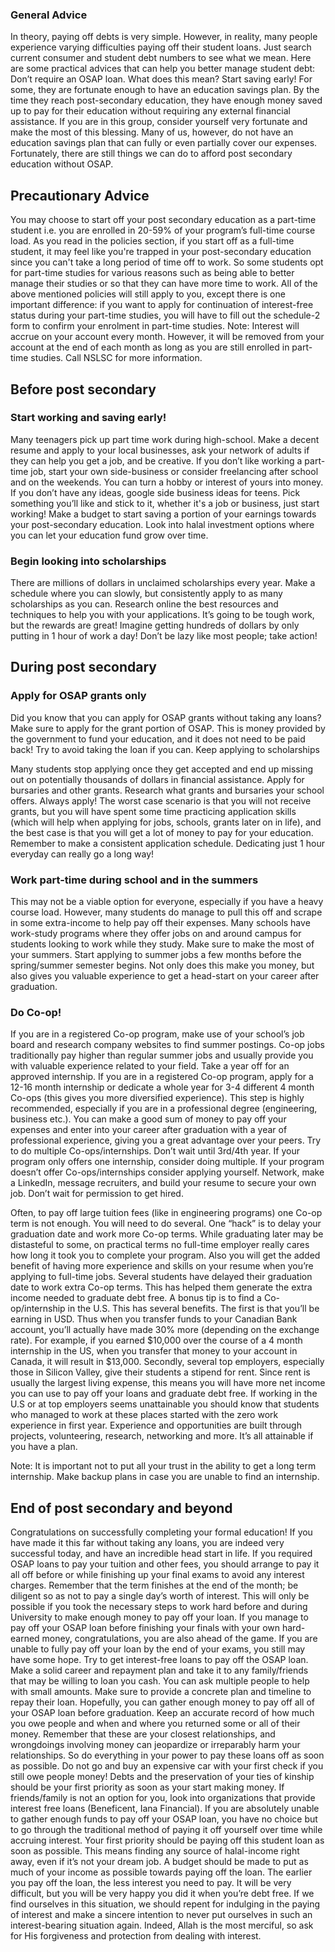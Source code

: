 ### General Advice
In theory, paying off debts is very simple. However, in reality, many people experience varying difficulties paying off their student loans. Just search current consumer and student debt numbers to see what we mean. Here are some practical advices that can help you better manage student debt:
Don’t require an OSAP loan. What does this mean? Start saving early! For some, they are fortunate enough to have an education savings plan. By the time they reach post-secondary education, they have enough money saved up to pay for their education without requiring any external financial assistance. If you are in this group, consider yourself very fortunate and make the most of this blessing. Many of us, however, do not have an education savings plan that can fully or even partially cover our expenses. Fortunately, there are still things we can do to afford post secondary education without OSAP.

## Precautionary Advice
You may choose to start off your post secondary education as a part-time student i.e. you are enrolled in 20-59% of your program’s full-time course load. As you read in the policies section, if you start off as a full-time student, it may feel like you're trapped in your post-secondary education since you can't take a long period of time off to work. So some students opt for part-time studies for various reasons such as being able to better manage their studies or so that they can have more time to work. All of the above mentioned policies will still apply to you, except there is one important difference: if you want to apply for continuation of interest-free status during your part-time studies, you will have to fill out the schedule-2 form to confirm your enrolment in part-time studies.
Note: Interest will accrue on your account every month. However, it will be removed from your account at the end of each month as long as you are still enrolled in part-time studies. Call NSLSC for more information.

## Before post secondary

### Start working and saving early!

Many teenagers pick up part time work during high-school. Make a decent resume and apply to your local businesses, ask your network of adults if they can help you get a job, and be creative. If you don’t like working a part-time job, start your own side-business or consider freelancing after school and on the weekends. You can turn a hobby or interest of yours into money. If you don’t have any ideas, google side business ideas for teens. Pick something you’ll like and stick to it, whether it's a job or business, just start working! Make a budget to start saving a portion of your earnings towards your post-secondary education. Look into halal investment options where you can let your education fund grow over time.

### Begin looking into scholarships

There are millions of dollars in unclaimed scholarships every year. Make a schedule where you can slowly, but consistently apply to as many scholarships as you can. Research online the best resources and techniques to help you with your applications. It’s going to be tough work, but the rewards are great! Imagine getting hundreds of dollars by only putting in 1 hour of work a day! Don’t be lazy like most people; take action!

## During post secondary

### Apply for OSAP grants only

Did you know that you can apply for OSAP grants without taking any loans? Make sure to apply for the grant portion of OSAP. This is money provided by the government to fund your education, and it does not need to be paid back! Try to avoid taking the loan if you can.
Keep applying to scholarships

Many students stop applying once they get accepted and end up missing out on potentially thousands of dollars in financial assistance. Apply for bursaries and other grants. Research what grants and bursaries your school offers. Always apply! The worst case scenario is that you will not receive grants, but you will have spent some time practicing application skills (which will help when applying for jobs, schools, grants later on in life), and the best case is that you will get a lot of money to pay for your education. Remember to make a consistent application schedule. Dedicating just 1 hour everyday can really go a long way!

### Work part-time during school and in the summers

This may not be a viable option for everyone, especially if you have a heavy course load. However, many students do manage to pull this off and scrape in some extra-income to help pay off their expenses. Many schools have work-study programs where they offer jobs on and around campus for students looking to work while they study. Make sure to make the most of your summers. Start applying to summer jobs a few months before the spring/summer semester begins. Not only does this make you money, but also gives you valuable experience to get a head-start on your career after graduation.

### Do Co-op!

If you are in a registered Co-op program, make use of your school’s job board and research company websites to find summer postings. Co-op jobs traditionally pay higher than regular summer jobs and usually provide you with valuable experience related to your field. Take a year off for an approved internship. If you are in a registered Co-op program, apply for a 12-16 month internship or dedicate a whole year for 3-4 different 4 month Co-ops (this gives you more diversified experience). This step is highly recommended, especially if you are in a professional degree (engineering, business etc.). You can make a good sum of money to pay off your expenses and enter into your career after graduation with a year of professional experience, giving you a great advantage over your peers.
Try to do multiple Co-ops/internships. Don’t wait until 3rd/4th year. If your program only offers one internship, consider doing multiple. If your program doesn’t offer Co-ops/internships consider applying yourself. Network, make a LinkedIn, message recruiters, and build your resume to secure your own job. Don’t wait for permission to get hired.

Often, to pay off large tuition fees (like in engineering programs) one Co-op term is not enough. You will need to do several. One “hack” is to delay your graduation date and work more Co-op terms. While graduating later may be distasteful to some, on practical terms no full-time employer really cares how long it took you to complete your program. Also you will get the added benefit of having more experience and skills on your resume when you’re applying to full-time jobs. Several students have delayed their graduation date to work extra Co-op terms. This has helped them generate the extra income needed to graduate debt free.
A bonus tip is to find a Co-op/internship in the U.S. This has several benefits. The first is that you’ll be earning in USD. Thus when you transfer funds to your Canadian Bank account, you’ll actually have made 30% more (depending on the exchange rate). For example, if you earned $10,000 over the course of a 4 month internship in the US, when you transfer that money to your account in Canada, it will result in $13,000. Secondly, several top employers, especially those in Silicon Valley, give their students a stipend for rent. Since rent is usually the largest living expense, this means you will have more net income you can use to pay off your loans and graduate debt free. If working in the U.S or at top employers seems unattainable you should know that students who managed to work at these places started with the zero work experience in first year. Experience and opportunities are built through projects, volunteering, research, networking and more. It’s all attainable if you have a plan.

Note: It is important not to put all your trust in the ability to get a long term internship. Make backup plans in case you are unable to find an internship.

## End of post secondary and beyond

Congratulations on successfully completing your formal education! If you have made it this far without taking any loans, you are indeed very successful today, and have an incredible head start in life.
If you required OSAP loans to pay your tuition and other fees, you should arrange to pay it all off before or while finishing up your final exams to avoid any interest charges. Remember that the term finishes at the end of the month; be diligent so as not to pay a single day’s worth of interest. This will only be possible if you took the necessary steps to work hard before and during University to make enough money to pay off your loan. If you manage to pay off your OSAP loan before finishing your finals with your own hard-earned money, congratulations, you are also ahead of the game.
If you are unable to fully pay off your loan by the end of your exams, you still may have some hope. Try to get interest-free loans to pay off the OSAP loan. Make a solid career and repayment plan and take it to any family/friends that may be willing to loan you cash. You can ask multiple people to help with small amounts. Make sure to provide a concrete plan and timeline to repay their loan. Hopefully, you can gather enough money to pay off all of your OSAP loan before graduation. Keep an accurate record of how much you owe people and when and where you returned some or all of their money. Remember that these are your closest relationships, and wrongdoings involving money can jeopardize or irreparably harm your relationships. So do everything in your power to pay these loans off as soon as possible. Do not go and buy an expensive car with your first check if you still owe people money! Debts and the preservation of your ties of kinship should be your first priority as soon as your start making money. If friends/family is not an option for you, look into organizations that provide interest free loans (Beneficent, Iana Financial).
If you are absolutely unable to gather enough funds to pay off your OSAP loan, you have no choice but to go through the traditional method of paying it off yourself over time while accruing interest. Your first priority should be paying off this student loan as soon as possible. This means finding any source of halal-income right away, even if it’s not your dream job. A budget should be made to put as much of your income as possible towards paying off the loan. The earlier you pay off the loan, the less interest you need to pay. It will be very difficult, but you will be very happy you did it when you’re debt free. If we find ourselves in this situation, we should repent for indulging in the paying of interest and make a sincere intention to never put ourselves in such an interest-bearing situation again. Indeed, Allah is the most merciful, so ask for His forgiveness and protection from dealing with interest.
